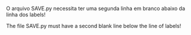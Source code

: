 O arquivo SAVE.py necessita ter uma segunda linha em branco abaixo da linha dos labels!

The file SAVE.py must have a second blank line below the line of labels!
